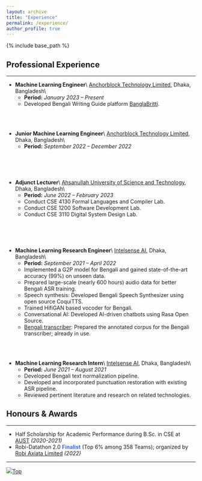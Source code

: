 ```yaml
---
layout: archive
title: "Experience"
permalink: /experience/
author_profile: true
---
```


{% include base_path %}

## Professional Experience

---

* **Machine Learning Engineer**\\
[Anchorblock Technology Limited](https://anchorblock.ai/ "https://anchorblock.ai/"), Dhaka, Bangladesh\\
    * **Period:** _January 2023 – Present_
    * Developed Bengali Writing Guide platform [BanglaBritti](https://banglabritti.com/ "https://banglabritti.com/").
<br/>
<br/>

* **Junior Machine Learning Engineer**\\
[Anchorblock Technology Limited](https://anchorblock.ai/ "https://anchorblock.ai/"), Dhaka, Bangladesh\\
    * **Period:** _September 2022 – December 2022_
<br/>
<br/>
<br/>

* **Adjunct Lecturer**\\
[Ahsanullah University of Science and Technology](https://aust.edu/ "https://aust.edu/"), Dhaka, Bangladesh\\
    * **Period:** _June 2022 – February 2023_
    * Conduct CSE 4130 Formal Languages and Compiler Lab.
    * Conduct CSE 1200 Software Development Lab.
    * Conduct CSE 3110 Digital System Design Lab.
<br/>
<br/>
<br/>

* **Machine Learning Research Engineer**\\
[Intelsense AI](https://intelsense.ai/ "https://intelsense.ai/"), Dhaka, Bangladesh\\
    * **Period:** _September 2021 – April 2022_
    * Implemented a G2P model for Bengali and gained state-of-the-art accuracy (99%) on unseen data.
    * Prepared large-scale (nearly 600 hours) audio data for better Bengali ASR training.
    * Speech synthesis: Developed Bengali Speech Synthesizer using open source CoquiTTS. 
    * Trained HifiGAN based vocoder for Bengali.
    * Conversational AI: Developed AI-driven chatbots using Rasa Open Source.
    * [Bengali transcriber](https://sensevoice.intelsense.ai/ "https://sensevoice.intelsense.ai/"): Prepared the annotated corpus for the Bengali transcriber; already in use.
<br/>
<br/>

* **Machine Learning Research Intern**\\
[Intelsense AI](https://intelsense.ai/ "https://intelsense.ai/"), Dhaka, Bangladesh\\
    * **Period:** _June 2021 – August 2021_
    * Developed Bengali text normalization pipeline.
    * Developed and incorporated punctuation restoration with existing ASR pipeline.
    * Reviewed pertinent literature and research on related technologies.



<!-- ## Voluntary Service

---

* **Student Volunteer** at [EACL](https://2023.eacl.org/calls/volunteers/) (Dubrovnik, Croatia)
    * **Period:** _May 2023 – May 2023_
    * Helped people find the rooms, their poster, etc. in [GatherTown](https://www.gather.town/) during the virtual poster sessions

* **General Member** at AUST Innovation and Design Club ([AUSTIDC](https://aust-idc.com/ "https://aust-idc.com/"))
    * **Period:** _May 2017 – December 2021_
    * AUSTIDC ID 1702271
    * Affiliated with Ahsanullah University of Science and Technology ([AUST](https://www.aust.edu/, "https://www.aust.edu/"))

* **Communication Responsible** at [Mozilla](https://community.mozilla.org/en/groups/mozilla-bangladesh/ "Community Website")
    * **Period:** _January 2018 – January 2018_
    * Affiliated with Ahsanullah University of Science and Technology ([AUST](https://www.aust.edu/, "https://www.aust.edu/"))

* **Content Developer** at [Durbin Labs Limited](https://durbinlabs.com/ "https://durbinlabs.com/")
    * **Period:** _June 2018 – August 2018_
    * Affiliated with Durbin Labs Limited -->



## Honours & Awards

---
* Half Scholarship for Academic Performance during B.Sc. in CSE at [AUST](https://aust.edu/) _(2020-2021)_
* Robi-Datathon 2.0 **<span style="color:RoyalBlue">Finalist</span>** (Top 6% among 358 Teams); organized by [Robi Axiata Limited](https://www.robi.com.bd/en) _(2022)_



<!-- ## Contests & Participations

---

* Intra AUST Programming Contest organized by [AUST CSE Society](https://www.aust.edu/cse "https://www.aust.edu/cse") _(Spring 2019)_
* Intra AUST Project Showcasing organized by [AUST CSE Society](https://www.aust.edu/cse "https://www.aust.edu/cse") _(Spring 2018)_
* Innoventure Engineering Olympiad organized by [AUST IDC](https://aust-idc.com/ "https://aust-idc.com/") _(Spring 2017)_
* Web Compatibility Sprint organized by [AUST IDC](https://aust-idc.com/ "https://aust-idc.com/") _(Spring 2017)_
* 1st AML-ACC National Science Festival organized by [Neutrino ACC Science Club](https://www.nasc.com.de/) _(2014)_ -->

<!-- {% for post in site.experience %}
  {% include archive-single.html %}
{% endfor %} -->

---

[<img src="https://img.icons8.com/emoji/24/000000/up-arrow-emoji.png"/>](https://faisaltareque.github.io/experience/#)[Top](https://faisaltareque.github.io/experience/#)